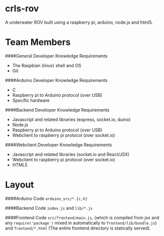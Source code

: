 crls-rov
========

A underwater ROV built using a raspberry pi, arduino, node.js and html5.

Team Members
============

####General Developer Knowledge Requirements
- The Raspbian (linux) shell and OS
- Git

####Arduino Developer Knowledge Requirements
- C
- Raspberry pi to Arduino protocol (over USB)
- Specific hardware

####Backend Developer Knowledge Requirements
- Javascript and related libraries (express, socket.io, duino)
- Node.js
- Raspberry pi to Arduino protocol (over USB)
- Webclient to raspberry pi protocol (over socket.io)

####Webclient Developer Knowledge Requirements
- Javascript and related libraries (socket.io and React/JSX)
- Webclient to raspberry pi protocol (over socket.io)
- HTML5

Layout
======

####Arduino Code
`arduino_src/*.{c,h}`

####Backend Code
`index.js` and `lib/*.js`

####Frontend Code
`src/frontend/main.js`, (which is compiled from jsx and any `require('package')`
mixed in automatically to `frontend/lib/bundle.js`)
and `frontend/*.html` (The entire frontend directory is statically served).
